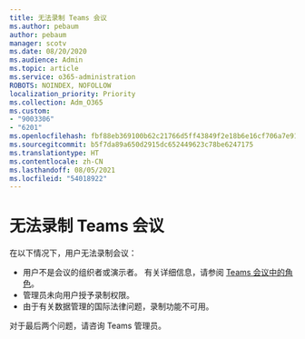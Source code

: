 ```yaml
---
title: 无法录制 Teams 会议
ms.author: pebaum
author: pebaum
manager: scotv
ms.date: 08/20/2020
ms.audience: Admin
ms.topic: article
ms.service: o365-administration
ROBOTS: NOINDEX, NOFOLLOW
localization_priority: Priority
ms.collection: Adm_O365
ms.custom:
- "9003306"
- "6201"
ms.openlocfilehash: fbf88eb369100b62c21766d5ff43849f2e18b6e16cf706a7e91a316abc3bdd27
ms.sourcegitcommit: b5f7da89a650d2915dc652449623c78be6247175
ms.translationtype: HT
ms.contentlocale: zh-CN
ms.lasthandoff: 08/05/2021
ms.locfileid: "54018922"
---
```

# <a name="cant-record-teams-meeting"></a>无法录制 Teams 会议

在以下情况下，用户无法录制会议：  

- 用户不是会议的组织者或演示者。 有关详细信息，请参阅 [Teams 会议中的角色](https://support.microsoft.com/office/roles-in-a-teams-meeting-c16fa7d0-1666-4dde-8686-0a0bfe16e019)。
- 管理员未向用户授予录制权限。
- 由于有关数据管理的国际法律问题，录制功能不可用。

对于最后两个问题，请咨询 Teams 管理员。